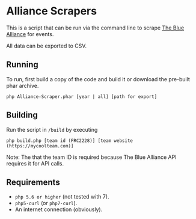 # Alliance Scrapers

This is a script that can be run via the command line to scrape [The Blue Alliance](https://thebluealliance.com) for
events.

All data can be exported to CSV.

## Running

To run, first build a copy of the code and build it or download the pre-built phar archive.

`php Alliance-Scraper.phar [year | all] [path for export]`

## Building

Run the script in `/build` by executing

`php build.php [team id (FRC2228)] [team website (https://mycoolteam.com)]`

Note: The that the team ID is required because The Blue Alliance API requires it for API calls.

## Requirements

- `php 5.6 or higher` (not tested with 7).
- `php5-curl` (or `php7-curl`).
- An internet connection (obviously).
